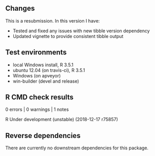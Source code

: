 ## Changes

This is a resubmission. In this version I have:

- Tested and fixed any issues with new tibble version dependency
- Updated vignette to provide consistent tibble output

## Test environments

* local Windows install, R 3.5.1
* ubuntu 12.04 (on travis-ci), R 3.5.1
* Windows (on apveyor)
* win-builder (devel and release)

## R CMD check results

0 errors | 0 warnings | 1 notes

R Under development (unstable) (2018-12-17 r75857)


## Reverse dependencies

There are currently no downstream dependencies for this package.

